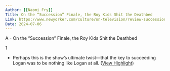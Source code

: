 ```yaml
---
Author: [[Naomi Fry]]
Title: On the “Succession” Finale, the Roy Kids Shit the Deathbed
Link: https://www.newyorker.com/culture/on-television/review-succession-season-4-finale
Date: 2024-07-06
---
```

A - On the “Succession” Finale, the Roy Kids Shit the Deathbed

1
- Perhaps this is the show’s ultimate twist—that the key to succeeding Logan was to be nothing like Logan at all. ([View Highlight](https://read.readwise.io/read/01h1qthe21ma2vk5e05aa2bbk0))
